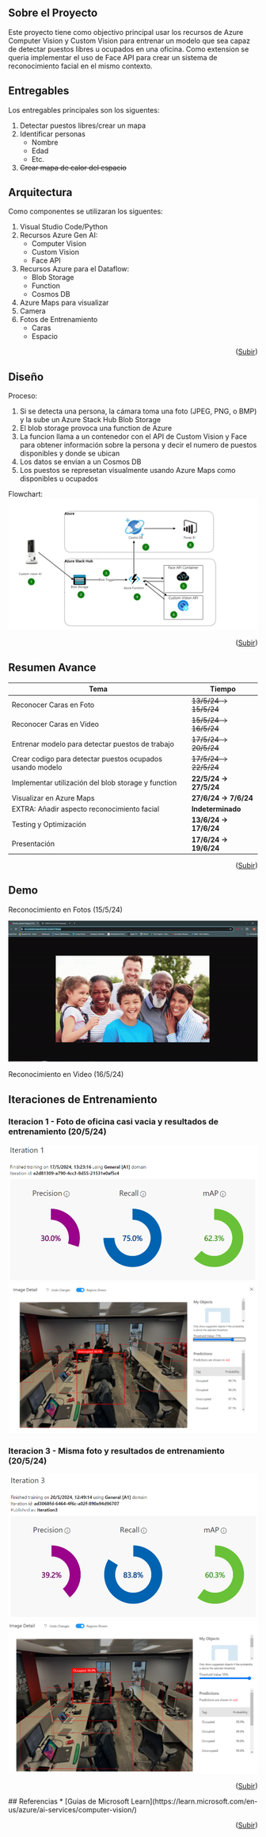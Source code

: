 <a name="readme-top"></a>

## Sobre el Proyecto

Este proyecto tiene como objectivo principal usar los recursos de Azure Computer Vision y Custom Vision para entrenar un modelo que sea capaz de detectar puestos libres u ocupados en una oficina. Como extension se queria implementar el uso de Face API para crear un sistema de reconocimiento facial en el mismo contexto.

## Entregables

Los entregables principales son los siguentes:
1. Detectar puestos libres/crear un mapa
2. Identificar personas
   - Nombre
   - Edad
   - Etc.
3. ~~Crear mapa de calor del espacio~~

## Arquitectura

Como componentes se utilizaran los siguentes:
1. Visual Studio Code/Python
2. Recursos Azure Gen AI:
   - Computer Vision
   - Custom Vision
   - Face API
4. Recursos Azure para el Dataflow:
   - Blob Storage
   - Function
   - Cosmos DB
6. Azure Maps para visualizar
7. Camera
8. Fotos de Entrenamiento
   - Caras
   - Espacio

<p align="right">(<a href="#readme-top">Subir</a>)</p>

## Diseño
Proceso:
1. Si se detecta una persona, la cámara toma una foto (JPEG, PNG, o BMP) y la sube un Azure Stack Hub Blob Storage
2. El blob storage provoca una function de Azure
3. La funcion llama a un contenedor con el API de Custom Vision y Face para obtener información sobre la persona y decir el numero de puestos disponibles y donde se ubican
4. Los datos se envian a un Cosmos DB
5. Los puestos se represetan visualmente usando Azure Maps como disponibles u ocupados

Flowchart:
![](https://github.com/pablosabaterlp/ProyectoPractica/blob/be25ad011c5d4850bce849d54d9449f228f9ae7b/FaceRecognitionAzure/Extra/diagramapractica.drawio.png)

<p align="right">(<a href="#readme-top">Subir</a>)</p>

## Resumen Avance

|    Tema       | Tiempo |
| ------------- | ------------- |
| Reconocer Caras en Foto | ~~13/5/24 -> 15/5/24~~ |
| Reconocer Caras en Video | ~~15/5/24 -> 16/5/24~~ |
| Entrenar modelo para detectar puestos de trabajo | ~~17/5/24 -> 20/5/24~~ |
| Crear codigo para detectar puestos ocupados usando modelo | ~~17/5/24 -> 22/5/24~~ |
| Implementar utilización del blob storage y function | **22/5/24 -> 27/5/24** |
| Visualizar en Azure Maps| **27/6/24 -> 7/6/24** |
| EXTRA: Añadir aspecto reconocimiento facial | **Indeterminado** |
| Testing y Optimización | **13/6/24 -> 17/6/24** |
| Presentación | **17/6/24 -> 19/6/24** |

<p align="right">(<a href="#readme-top">Subir</a>)</p>

## Demo

Reconocimiento en Fotos (15/5/24)

![](https://github.com/pablosabaterlp/ProyectoPractica/blob/866d609e9bd3f5f5792336910f7601ea52951a56/FaceRecognitionAzure/Extra/demo.gif)

Reconocimiento en Video (16/5/24)


## Iteraciones de Entrenamiento
### Iteracion 1 - Foto de oficina casi vacia y resultados de entrenamiento (20/5/24)
![](https://github.com/pablosabaterlp/ProyectoPractica/blob/ab9f93f33710ec95cf37bd0d9d0811cbed83c61b/FaceRecognitionAzure/Extra/EntrenamientoIter1.png)
![](https://github.com/pablosabaterlp/ProyectoPractica/blob/bde28e7c1f6d53ce78eca150dbe9d973b60bdd22/FaceRecognitionAzure/Extra/EntrenamientoTest4%20-%20Oficina.png)



### Iteracion 3 - Misma foto y resultados de entrenamiento (20/5/24)
![](https://github.com/pablosabaterlp/ProyectoPractica/blob/3cee4988938afeac8cac580c38dabbfb0551dfd7/FaceRecognitionAzure/Extra/Captura%20de%20pantalla%202024-05-20%20131357.png)
![](https://github.com/pablosabaterlp/ProyectoPractica/blob/0b9151d6a4e7e64c19ae3b6dfc2250d94fb207fe/FaceRecognitionAzure/Extra/TestOficina2.png)



<p align="right">(<a href="#readme-top">Subir</a>)</p>
## Referencias
* [Guias de Microsoft Learn](https://learn.microsoft.com/en-us/azure/ai-services/computer-vision/)

<p align="right">(<a href="#readme-top">Subir</a>)</p>




